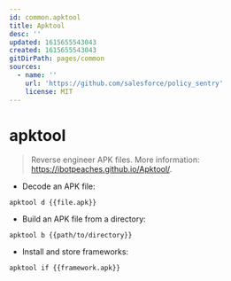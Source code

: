 ```yaml
---
id: common.apktool
title: Apktool
desc: ''
updated: 1615655543043
created: 1615655543043
gitDirPath: pages/common
sources:
  - name: ''
    url: 'https://github.com/salesforce/policy_sentry'
    license: MIT
---
```

# apktool

> Reverse engineer APK files.
> More information: <https://ibotpeaches.github.io/Apktool/>.

- Decode an APK file:

`apktool d {{file.apk}}`

- Build an APK file from a directory:

`apktool b {{path/to/directory}}`

- Install and store frameworks:

`apktool if {{framework.apk}}`

